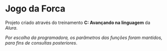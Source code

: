 # Jogo da Forca

Projeto criado através do treinamento **C: Avançando na linguagem** da *Alura*.

*Por escolha da programadora, os parâmetros das funções foram mantidos, para fins de consultas posteriores*.